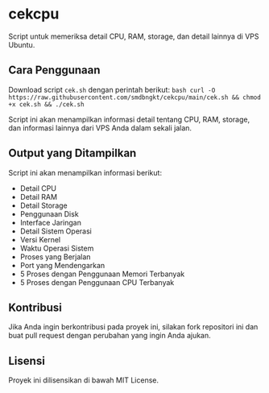 # cekcpu

Script untuk memeriksa detail CPU, RAM, storage, dan detail lainnya di VPS Ubuntu.

## Cara Penggunaan

Download script `cek.sh` dengan perintah berikut:
    ```bash
    curl -O https://raw.githubusercontent.com/smdbngkt/cekcpu/main/cek.sh && chmod +x cek.sh && ./cek.sh
    ```

Script ini akan menampilkan informasi detail tentang CPU, RAM, storage, dan informasi lainnya dari VPS Anda dalam sekali jalan.

## Output yang Ditampilkan

Script ini akan menampilkan informasi berikut:
- Detail CPU
- Detail RAM
- Detail Storage
- Penggunaan Disk
- Interface Jaringan
- Detail Sistem Operasi
- Versi Kernel
- Waktu Operasi Sistem
- Proses yang Berjalan
- Port yang Mendengarkan
- 5 Proses dengan Penggunaan Memori Terbanyak
- 5 Proses dengan Penggunaan CPU Terbanyak

## Kontribusi

Jika Anda ingin berkontribusi pada proyek ini, silakan fork repositori ini dan buat pull request dengan perubahan yang ingin Anda ajukan.

## Lisensi

Proyek ini dilisensikan di bawah MIT License.
